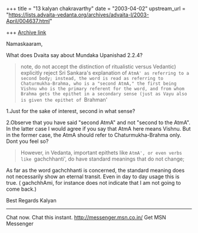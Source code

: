 +++
title = "13 kalyan chakravarthy"
date = "2003-04-02"
upstream_url = "https://lists.advaita-vedanta.org/archives/advaita-l/2003-April/004637.html"

+++
[Archive link](https://lists.advaita-vedanta.org/archives/advaita-l/2003-April/004637.html)

Namaskaaram,

What does Dvaita say about Mundaka Upanishad 2.2.4?

>note, do not accept the distinction of ritualistic versus Vedantic)
>explicitly reject Sri Sankara's explanation of `AtmA' as referring to a
>second body; instead, the word is read as referring to
>Chaturmukha-Brahma, who is a "second AtmA," the first being Vishnu who is
>the primary referent for the word, and from whom Brahma gets the epithet
>in a secondary sense (just as Vayu also is given the epithet of `Brahman'

1.Just for the sake of interest, second in what sense?

2.Observe that you have said "second AtmA" and not "second to the AtmA". In
the latter case I would agree if you say that AtmA here means Vishnu. But in
the former case, the AtmA should refer to Chaturmukha-Brahma only. Dont you
feel so?

>However, in Vedanta, important epithets like `AtmA', or even verbs like
>`gachchhanti', do have standard meanings that do not change;

As far as the word gachchhanti is concerned, the standard meaning does not
necessarily show an eternal transit. Even in day to day usage this is true.
( gachchhAmi, for instance does not indicate that I am not going to come
back.)

Best Regards
Kalyan




_________________________________________________________________
Chat now. Chat this instant. http://messenger.msn.co.in/  Get MSN Messenger


